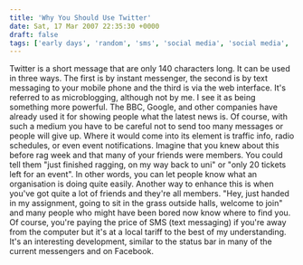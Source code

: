 ```yaml
---
title: 'Why You Should Use Twitter'
date: Sat, 17 Mar 2007 22:35:30 +0000
draft: false
tags: ['early days', 'random', 'sms', 'social media', 'social media', 'twitter', 'twitter', 'university']
---
```


Twitter is a short message that are only 140 characters long. It can be used in three ways. The first is by instant messenger, the second is by text messaging to your mobile phone and the third is via the web interface. It's referred to as microblogging, although not by me. I see it as being something more powerful. The BBC, Google, and other companies have already used it for showing people what the latest news is. Of course, with such a medium you have to be careful not to send too many messages or people will give up. Where it would come into its element is traffic info, radio schedules, or even event notifications. Imagine that you knew about this before rag week and that many of your friends were members. You could tell them "just finished ragging, on my way back to uni" or "only 20 tickets left for an event". In other words, you can let people know what an organisation is doing quite easily. Another way to enhance this is when you've got quite a lot of friends and they're all members. "Hey, just handed in my assignment, going to sit in the grass outside halls, welcome to join" and many people who might have been bored now know where to find you. Of course, you're paying the price of SMS (text messaging) if you're away from the computer but it's at a local tariff to the best of my understanding. It's an interesting development, similar to the status bar in many of the current messengers and on Facebook.